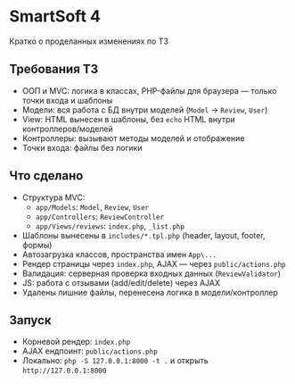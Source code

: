 # SmartSoft 4

Кратко о проделанных изменениях по ТЗ

## Требования ТЗ
- ООП и MVC: логика в классах, PHP-файлы для браузера — только точки входа и шаблоны
- Модели: вся работа с БД внутри моделей (`Model` → `Review`, `User`)
- View: HTML вынесен в шаблоны, без `echo` HTML внутри контроллеров/моделей
- Контроллеры: вызывают методы моделей и отображение
- Точки входа: файлы без логики

## Что сделано
- Структура MVC:
  - `app/Models`: `Model`, `Review`, `User`
  - `app/Controllers`: `ReviewController`
  - `app/Views/reviews`: `index.php`, `_list.php`
- Шаблоны вынесены в `includes/*.tpl.php` (header, layout, footer, формы)
- Автозагрузка классов, пространства имен `App\...`
- Рендер страницы через `index.php`, AJAX — через `public/actions.php`
- Валидация: серверная проверка входных данных (`ReviewValidator`)
- JS: работа с отзывами (add/edit/delete) через AJAX
- Удалены лишние файлы, перенесена логика в модели/контроллер

## Запуск
- Корневой рендер: `index.php`
- AJAX ендпоинт: `public/actions.php`
- Локально: `php -S 127.0.0.1:8000 -t .` и открыть `http://127.0.0.1:8000`

